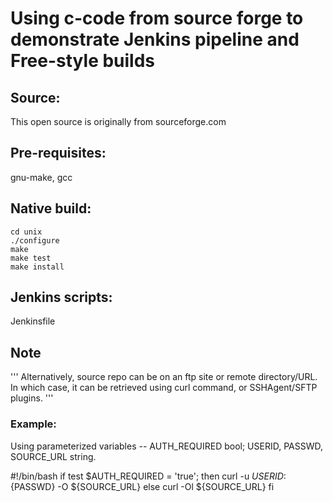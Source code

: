 # Using c-code from source forge to demonstrate Jenkins pipeline and Free-style builds #
## Source: 
This open source is originally from sourceforge.com

## Pre-requisites: 
gnu-make, gcc
## Native build:
	cd unix
	./configure
	make
	make test
	make install

## Jenkins scripts: 
Jenkinsfile

## Note
'''
Alternatively, source repo can be on an ftp site or remote directory/URL.
In which case, it can be retrieved using curl command, or SSHAgent/SFTP plugins.
'''

### Example:  
Using parameterized variables --  AUTH_REQUIRED bool; USERID, PASSWD, SOURCE_URL string.

#!/bin/bash
if test $AUTH_REQUIRED = 'true'; then
    curl -u ${USERID}:${PASSWD} -O ${SOURCE_URL}
else
    curl -Ol ${SOURCE_URL}
fi
